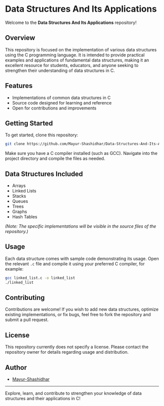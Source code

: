 # Data Structures And Its Applications

Welcome to the **Data Structures And Its Applications** repository!

## Overview

This repository is focused on the implementation of various data structures using the C programming language. It is intended to provide practical examples and applications of fundamental data structures, making it an excellent resource for students, educators, and anyone seeking to strengthen their understanding of data structures in C.

## Features

- Implementations of common data structures in C
- Source code designed for learning and reference
- Open for contributions and improvements

## Getting Started

To get started, clone this repository:
```sh
git clone https://github.com/Mayur-Shashidhar/Data-Structures-And-Its-Applications.git
```

Make sure you have a C compiler installed (such as GCC). Navigate into the project directory and compile the files as needed.

## Data Structures Included

- Arrays
- Linked Lists
- Stacks
- Queues
- Trees
- Graphs
- Hash Tables

*(Note: The specific implementations will be visible in the source files of the repository.)*

## Usage

Each data structure comes with sample code demonstrating its usage. Open the relevant `.c` file and compile it using your preferred C compiler, for example:
```sh
gcc linked_list.c -o linked_list
./linked_list
```

## Contributing

Contributions are welcome! If you wish to add new data structures, optimize existing implementations, or fix bugs, feel free to fork the repository and submit a pull request.

## License

This repository currently does not specify a license. Please contact the repository owner for details regarding usage and distribution.

## Author

- [Mayur-Shashidhar](https://github.com/Mayur-Shashidhar)

---

Explore, learn, and contribute to strengthen your knowledge of data structures and their applications in C!
